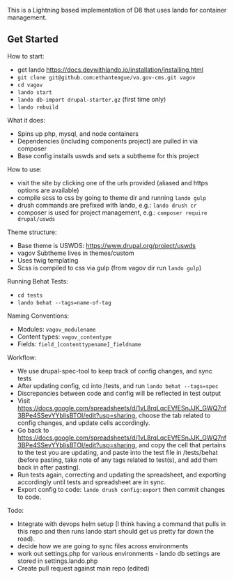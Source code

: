 This is a Lightning based implementation of D8 that uses lando for container management.

## Get Started
How to start:
* get lando https://docs.devwithlando.io/installation/installing.html
* `git clone git@github.com:ethanteague/va.gov-cms.git vagov`
* `cd vagov`
* `lando start`
* `lando db-import drupal-starter.gz` (first time only)
* `lando rebuild`

What it does:
* Spins up php, mysql, and node containers
* Dependencies (including components project) are pulled in via composer
* Base config installs uswds and sets a subtheme for this project

How to use:
* visit the site by clicking one of the urls provided (aliased and https options are available)
* compile scss to css by going to theme dir and running `lando gulp`
* drush commands are prefixed with lando, e.g.: `lando drush cr`
* composer is used for project management, e.g.: `composer require drupal/uswds`

Theme structure:
* Base theme is USWDS: https://www.drupal.org/project/uswds
* vagov Subtheme lives in themes/custom
* Uses twig templating
* Scss is compiled to css via gulp (from vagov dir run `lando gulp`)

Running Behat Tests:
* `cd tests`
* `lando behat --tags=name-of-tag`

Naming Conventions:
* Modules: `vagov_modulename`
* Content types: `vagov_contentype`
* Fields: `field_[contenttypename]_fieldname`

Workflow:
* We use drupal-spec-tool to keep track of config changes, and sync tests
* After updating config, cd into /tests, and run `lando behat --tags=spec`
* Discrepancies between code and config will be reflected in test output
* Visit https://docs.google.com/spreadsheets/d/1vL8rqLqcEVfESnJJK_GWQ7nf3BPe4SSevYYblisBTOI/edit?usp=sharing, choose the tab
related to config changes, and update cells accordingly.
* Go back to https://docs.google.com/spreadsheets/d/1vL8rqLqcEVfESnJJK_GWQ7nf3BPe4SSevYYblisBTOI/edit?usp=sharing, and copy the cell that
pertains to the test you are updating, and paste into the test file in /tests/behat (before pasting, take note of any tags related to test(s), and add them back in after pasting).
* Run tests again, correcting and updating the spreadsheet, and exporting accordingly until tests and spreadsheet are in sync.
* Export config to code: `lando drush config:export` then commit changes to code.

Todo:
* Integrate with devops helm setup (I think having a command that pulls in this repo and then runs lando start should get us pretty far down the road).
* decide how we are going to sync files across environments
* work out settings.php for various environments - lando db settings are stored in settings.lando.php
* Create pull request against main repo (edited)

